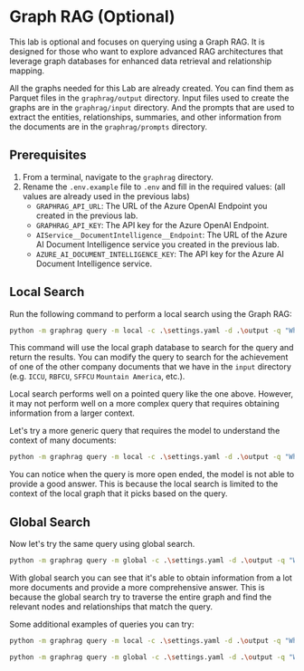 # Graph RAG (Optional)

This lab is optional and focuses on querying using a Graph RAG. It is designed for those who want to explore advanced RAG architectures that leverage graph databases for enhanced data retrieval and relationship mapping.

All the graphs needed for this Lab are already created. You can find them as Parquet files in the `graphrag/output` directory. Input files used to create the graphs are in the `graphrag/input` directory. And the prompts that are used to extract the entities, relationships, summaries, and other information from the documents are in the `graphrag/prompts` directory.

## Prerequisites

1. From a terminal, navigate to the `graphrag` directory.
2. Rename the `.env.example` file to `.env` and fill in the required values: (all values are already used in the previous labs)
    - `GRAPHRAG_API_URL`: The URL of the Azure OpenAI Endpoint you created in the previous lab.
    - `GRAPHRAG_API_KEY`: The API key for the Azure OpenAI Endpoint.
    - `AIService__DocumentIntelligence__Endpoint`: The URL of the Azure AI Document Intelligence service you created in the previous lab.
    - `AZURE_AI_DOCUMENT_INTELLIGENCE_KEY`: The API key for the Azure AI Document Intelligence service.

## Local Search

Run the following command to perform a local search using the Graph RAG:

```bash
python -m graphrag query -m local -c .\settings.yaml -d .\output -q "What are some of the very important things that Alliant has been achieveing?"  
```

This command will use the local graph database to search for the query and return the results. You can modify the query to search for the achievement of one of the other company documents that we have in the `input` directory (e.g. `ICCU`, `RBFCU`, `SFFCU` `Mountain America`, etc.).

Local search performs well on a pointed query like the one above. However, it may not perform well on a more complex query that requires obtaining information from a larger context.

Let's try a more generic query that requires the model to understand the context of many documents:

```bash
python -m graphrag query -m local -c .\settings.yaml -d .\output -q "What are the key achievements and milestones of all the companies in the past year?"
```

You can notice when the query is more open ended, the model is not able to provide a good answer. This is because the local search is limited to the context of the local graph that it picks based on the query.

## Global Search

Now let's try the same query using global search.

```bash
python -m graphrag query -m global -c .\settings.yaml -d .\output -q "What are the key achievements and milestones of all the companies in the past year?"
```

With global search you can see that it's able to obtain information from a lot more documents and provide a more comprehensive answer. This is because the global search try to traverse the entire graph and find the relevant nodes and relationships that match the query.

Some additional examples of queries you can try:

```bash
python -m graphrag query -m local -c .\settings.yaml -d .\output -q "What are the similarities and differences between BECU and RBFCU?"
```

```bash
python -m graphrag query -m global -c .\settings.yaml -d .\output -q "What are the top 5 companies with total assets?"
```
